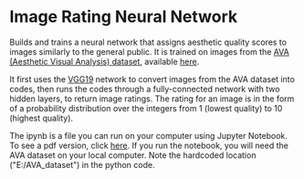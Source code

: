 # Image Rating Neural Network

Builds and trains a neural network that assigns aesthetic quality scores to images similarly to the general public. It is trained on images from the [AVA (Aesthetic Visual Analysis) dataset](http://refbase.cvc.uab.es/files/MMP2012a.pdf), available [here](http://academictorrents.com/details/71631f83b11d3d79d8f84efe0a7e12f0ac001460).

It first uses the [VGG19](https://github.com/machrisaa/tensorflow-vgg) network to convert images from the AVA dataset into codes, then runs the codes through a fully-connected network with two hidden layers, to return image ratings. The rating for an image is in the form of a probability distribution over the integers from 1 (lowest quality) to 10 (highest quality).

The ipynb is a file you can run on your computer using Jupyter Notebook. To see a pdf version, click [here](Image_Rater_Transfer_Learning.pdf). If you run the notebook, you will need the AVA dataset on your local computer. Note the hardcoded location ("E:/AVA_dataset") in the python code.
